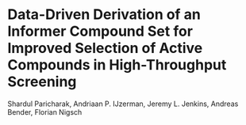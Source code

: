 # Data-Driven Derivation of an Informer Compound Set for Improved Selection of Active Compounds in High-Throughput Screening

Shardul Paricharak, Andriaan P. IJzerman, Jeremy L. Jenkins, Andreas Bender, Florian Nigsch

